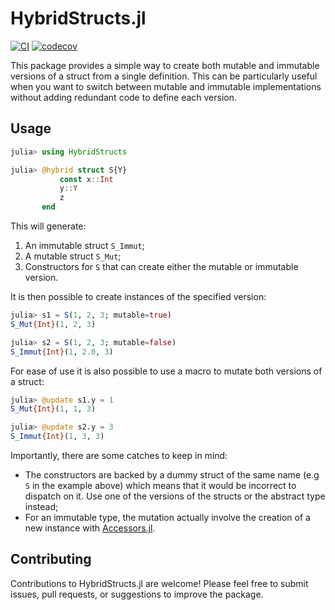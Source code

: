 # HybridStructs.jl

[![CI](https://github.com/Tortar/HybridStructs.jl/workflows/CI/badge.svg)](https://github.com/Tortar/HybridStructs.jl/actions?query=workflow%3ACI)
[![codecov](https://codecov.io/gh/Tortar/HybridStructs.jl/graph/badge.svg?token=F8W0MC53Z0)](https://codecov.io/gh/Tortar/HybridStructs.jl)

This package provides a simple way to create both mutable and immutable versions 
of a struct from a single definition. This can be particularly useful when you want to switch between
mutable and immutable implementations without adding redundant code to define each version.

## Usage

```julia
julia> using HybridStructs

julia> @hybrid struct S{Y}
           const x::Int
           y::Y
           z
       end
```

This will generate:

1. An immutable struct `S_Immut`;
2. A mutable struct `S_Mut`;
3. Constructors for `S` that can create either the mutable or immutable version.

It is then possible to create instances of the specified version:

```julia
julia> s1 = S(1, 2, 3; mutable=true)
S_Mut{Int}(1, 2, 3)

julia> s2 = S(1, 2, 3; mutable=false)
S_Immut{Int}(1, 2.0, 3)
```

For ease of use it is also possible to use a macro to mutate both versions
of a struct:

```julia
julia> @update s1.y = 1
S_Mut{Int}(1, 1, 3)

julia> @update s2.y = 3
S_Immut{Int}(1, 3, 3)
```

Importantly, there are some catches to keep in mind:

- The constructors are backed by a dummy struct of the same name (e.g `S` in the example above) which means
  that it would be incorrect to dispatch on it. Use one of the versions of the structs or the abstract type
  instead;
- For an immutable type, the mutation actually involve the creation of a new instance with
  [Accessors.jl](https://github.com/JuliaObjects/Accessors.jl).


## Contributing

Contributions to HybridStructs.jl are welcome! Please feel free to submit issues, pull requests, or suggestions to improve the package.
